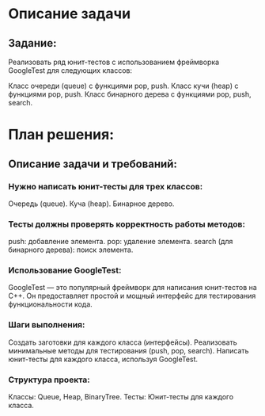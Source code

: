 # Описание задачи
## Задание:
Реализовать ряд юнит-тестов с использованием фреймворка GoogleTest для следующих классов:

Класс очереди (queue) с функциями pop, push.
Класс кучи (heap) с функциями pop, push.
Класс бинарного дерева с функциями pop, push, search.

# План решения:
## Описание задачи и требований:

### Нужно написать юнит-тесты для трех классов:
Очередь (queue).
Куча (heap).
Бинарное дерево.

### Тесты должны проверять корректность работы методов:
push: добавление элемента.
pop: удаление элемента.
search (для бинарного дерева): поиск элемента.

### Использование GoogleTest:
GoogleTest — это популярный фреймворк для написания юнит-тестов на C++.
Он предоставляет простой и мощный интерфейс для тестирования функциональности кода.

### Шаги выполнения:
Создать заготовки для каждого класса (интерфейсы).
Реализовать минимальные методы для тестирования (push, pop, search).
Написать юнит-тесты для каждого класса, используя GoogleTest.

### Структура проекта:
Классы: Queue, Heap, BinaryTree.
Тесты: Юнит-тесты для каждого класса.
